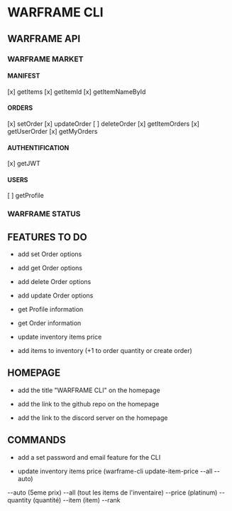 # WARFRAME CLI

## WARFRAME API

### WARFRAME MARKET

#### MANIFEST

[x] getItems
[x] getItemId
[x] getItemNameById

#### ORDERS

[x] setOrder
[x] updateOrder
[ ] deleteOrder
[x] getItemOrders
[x] getUserOrder
[x] getMyOrders

#### AUTHENTIFICATION

[x] getJWT

#### USERS

[ ] getProfile

### WARFRAME STATUS

## FEATURES TO DO

- add set Order options

- add get Order options

- add delete Order options

- add update Order options

- get Profile information

- get Order information

- update inventory items price

- add items to inventory (+1 to order quantity or create order)

## HOMEPAGE

- add the title "WARFRAME CLI" on the homepage

- add the link to the github repo on the homepage

- add the link to the discord server on the homepage

## COMMANDS

- add a set password and email feature for the CLI

- update inventory items price (warframe-cli update-item-price --all --auto)

--auto (5eme prix)
--all (tout les items de l'inventaire)
--price (platinum)
--quantity (quantité)
--item (item)
--rank
